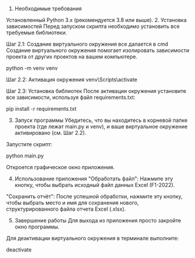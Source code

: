1. Необходимые требования

Установленный Python 3.x (рекомендуется 3.8 или выше).
2. Установка зависимостей
Перед запуском скрипта необходимо установить все требуемые библиотеки.

Шаг 2.1: Создание виртуального окружения все далается в cmd
Создание виртуального окружения помогает изолировать зависимости проекта от других проектов на вашем компьютере.

python -m venv venv

Шаг 2.2: Активация окружения
venv\Scripts\activate

Шаг 2.3: Установка библиотек
После активации окружения установите все зависимости, используя файл requirements.txt:

pip install -r requirements.txt

3. Запуск программы
Убедитесь, что вы находитесь в корневой папке проекта (где лежат main.py и venv), и ваше виртуальное окружение активировано (см. Шаг 2.2).

Запустите скрипт:

python main.py

Откроется графическое окно приложения.

4. Использование приложения
"Обработать файл": Нажмите эту кнопку, чтобы выбрать исходный файл данных Excel (F1-2022).

"Сохранить отчёт": После успешной обработки, нажмите эту кнопку, чтобы выбрать место и имя для сохранения нового, структурированного файла отчета Excel (.xlsx).

5. Завершение работы
Для выхода из приложения просто закройте окно программы.

Для деактивации виртуального окружения в терминале выполните:

deactivate
